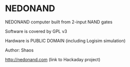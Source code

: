 # NEDONAND
NEDONAND computer built from 2-input NAND gates

Software is covered by GPL v3

Hardware is PUBLIC DOMAIN (including Logisim simulation)

Author: Shaos

http://nedonand.com (link to Hackaday project)